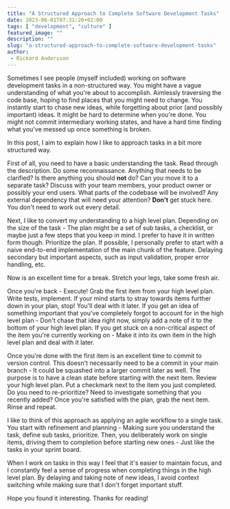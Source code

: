 ```yaml
---
title: "A Structured Approach to Complete Software Development Tasks"
date: 2023-06-01T07:31:20+02:00
tags: [ "development", "culture" ]
featured_image: ""
description: ""
slug: "a-structured-approach-to-complete-software-development-tasks"
author:
 - Rickard Andersson
---
```

Sometimes I see people (myself included) working on software development tasks in a non-structured way.
You might have a vague understanding of what you're about to accomplish.
Aimlessly traversing the code base, hoping to find places that you might need to change.
You instantly start to chase new ideas, while forgetting about prior (and possibly important) ideas.
It might be hard to determine when you're done.
You might not commit intermediary working states, and have a hard time finding what you've messed up once something is broken.

In this post, I aim to explain how I like to approach tasks in a bit more structured way.

First of all, you need to have a basic understanding the task.
Read through the description.
Do some reconnaissance.
Anything that needs to be clarified?
Is there anything you should **not** do? Can you move it to a separate task?
Discuss with your team members, your product owner or possibly your end users.
What parts of the codebase will be involved?
Any external dependency that will need your attention?
**Don't** get stuck here.
You don't need to work out every detail.

Next, I like to convert my understanding to a high level plan.
Depending on the size of the task - The plan might be a set of sub tasks, a checklist, or maybe just a few steps that you keep in mind.
I prefer to have it in written form though.
Prioritize the plan.
If possible, I personally prefer to start with a naive end-to-end implementation of the main chunk of the feature.
Delaying secondary but important aspects, such as input validation, proper error handling, etc.

Now is an excellent time for a break.
Stretch your legs, take some fresh air.

Once you're back - Execute!
Grab the first item from your high level plan.
Write tests, implement.
If your mind starts to stray towards items further down in your plan, stop!
You'll deal with it later.
If you get an idea of something important that you've completely forgot to account for in the high level plan - Don't chase that idea right now, simply add a note of it to the bottom of your high level plan.
If you get stuck on a non-critical aspect of the item you're currently working on - Make it into its own item in the high level plan and deal with it later.

Once you're done with the first item is an excellent time to commit to version control.
This doesn't necessarily need to be a commit in your main branch - It could be squashed into a larger commit later as well.
The purpose is to have a clean state before starting with the next item.
Review your high level plan.
Put a checkmark next to the item you just completed.
Do you need to re-prioritize?
Need to investigate something that you recently added?
Once you're satisfied with the plan, grab the next item.
Rinse and repeat.

I like to think of this approach as applying an agile workflow to a single task.
You start with refinement and planning - Making sure you understand the task, define sub tasks, prioritize.
Then, you deliberately work on single items, driving them to completion before starting new ones - Just like the tasks in your sprint board.

When I work on tasks in this way I feel that it's easier to maintain focus, and I constantly feel a sense of progress when completing things in the high level plan.
By delaying and taking note of new ideas, I avoid context switching while making sure that I don't forget important stuff.

Hope you found it interesting.
Thanks for reading!

